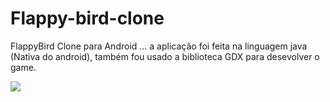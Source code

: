 # Flappy-bird-clone
FlappyBird Clone para Android ... a aplicação foi feita na linguagem java (Nativa do android), também fou usado a biblioteca GDX para desevolver o game.

<img src="https://user-images.githubusercontent.com/45234913/126685965-55030111-2b61-4330-878a-71ee79c5d1f9.gif"/>
